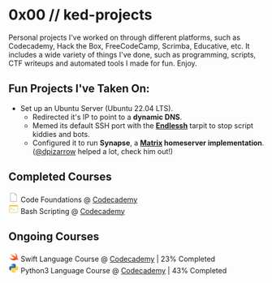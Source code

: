 # 0x00 // ked-projects
Personal projects I've worked on through different platforms, such as Codecademy, Hack the Box, FreeCodeCamp, Scrimba, Educative, etc. It includes a wide variety of things I've done, such as programming, scripts, CTF writeups and automated tools I made for fun. Enjoy.

## Fun Projects I've Taken On:
- Set up an Ubuntu Server (Ubuntu 22.04 LTS).
    - Redirected it's IP to point to a **dynamic DNS**.
    - Memed its default SSH port with the **[Endlessh](https://github.com/skeeto/endlessh)** tarpit to stop script kiddies and bots.
    - Configured it to run **Synapse**, a **[Matrix](https://matrix.org/) homeserver implementation**. ([@dpizarrow](https://github.com/dpizarrow) helped a lot, check him out!)

## Completed Courses
<img src="https://github.com/vscode-icons/vscode-icons/blob/master/icons/default_file.svg" width="20" height="20"/> Code Foundations @ [Codecademy](https://www.codecademy.com/learn/paths/code-foundations) <br/>
<img src="https://github.com/vscode-icons/vscode-icons/blob/master/icons/file_type_shell.svg" width="20" height="20"/> Bash Scripting @ [Codecademy](https://www.codecademy.com/learn/bash-scripting) <br/>

## Ongoing Courses
<img src="https://github.com/vscode-icons/vscode-icons/blob/master/icons/file_type_swift.svg" width="20" height="20"/> Swift Language Course @ [Codecademy](https://www.codecademy.com/learn/learn-swift) | 23% Completed <br/>
<img src="https://github.com/vscode-icons/vscode-icons/blob/master/icons/file_type_python.svg" width="20" height="20"/> Python3 Language Course @ [Codecademy](https://www.codecademy.com/learn/learn-python-3) | 43% Completed <br/>
